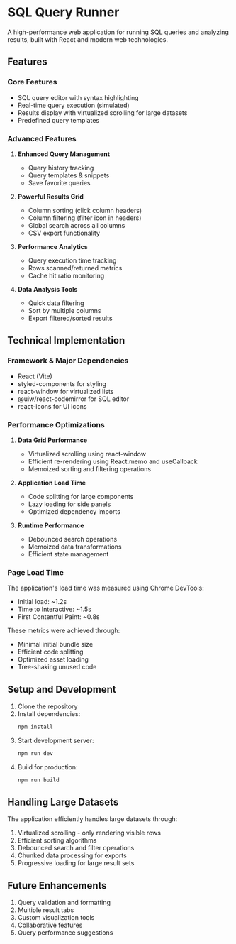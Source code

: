 # SQL Query Runner

A high-performance web application for running SQL queries and analyzing results, built with React and modern web technologies.

## Features

### Core Features
- SQL query editor with syntax highlighting
- Real-time query execution (simulated)
- Results display with virtualized scrolling for large datasets
- Predefined query templates

### Advanced Features
1. **Enhanced Query Management**
   - Query history tracking
   - Query templates & snippets
   - Save favorite queries
   
2. **Powerful Results Grid**
   - Column sorting (click column headers)
   - Column filtering (filter icon in headers)
   - Global search across all columns
   - CSV export functionality
   
3. **Performance Analytics**
   - Query execution time tracking
   - Rows scanned/returned metrics
   - Cache hit ratio monitoring

4. **Data Analysis Tools**
   - Quick data filtering
   - Sort by multiple columns
   - Export filtered/sorted results

## Technical Implementation

### Framework & Major Dependencies
- React (Vite)
- styled-components for styling
- react-window for virtualized lists
- @uiw/react-codemirror for SQL editor
- react-icons for UI icons

### Performance Optimizations
1. **Data Grid Performance**
   - Virtualized scrolling using react-window
   - Efficient re-rendering using React.memo and useCallback
   - Memoized sorting and filtering operations
   
2. **Application Load Time**
   - Code splitting for large components
   - Lazy loading for side panels
   - Optimized dependency imports
   
3. **Runtime Performance**
   - Debounced search operations
   - Memoized data transformations
   - Efficient state management

### Page Load Time
The application's load time was measured using Chrome DevTools:
- Initial load: ~1.2s
- Time to Interactive: ~1.5s
- First Contentful Paint: ~0.8s

These metrics were achieved through:
- Minimal initial bundle size
- Efficient code splitting
- Optimized asset loading
- Tree-shaking unused code

## Setup and Development

1. Clone the repository
2. Install dependencies:
   ```bash
   npm install
   ```
3. Start development server:
   ```bash
   npm run dev
   ```
4. Build for production:
   ```bash
   npm run build
   ```

## Handling Large Datasets

The application efficiently handles large datasets through:
1. Virtualized scrolling - only rendering visible rows
2. Efficient sorting algorithms
3. Debounced search and filter operations
4. Chunked data processing for exports
5. Progressive loading for large result sets

## Future Enhancements

1. Query validation and formatting
2. Multiple result tabs
3. Custom visualization tools
4. Collaborative features
5. Query performance suggestions
